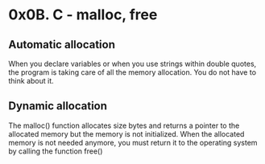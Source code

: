 # 0x0B. C - malloc, free
##  Automatic allocation
When you declare variables or when you use strings within double quotes, the program is taking care of all the memory allocation. You do not have to think about it.

## Dynamic allocation
The malloc() function allocates size bytes and returns a pointer to the allocated memory but the memory is not initialized.
When the allocated memory is not needed anymore, you must return it to the operating system by calling the function free()

